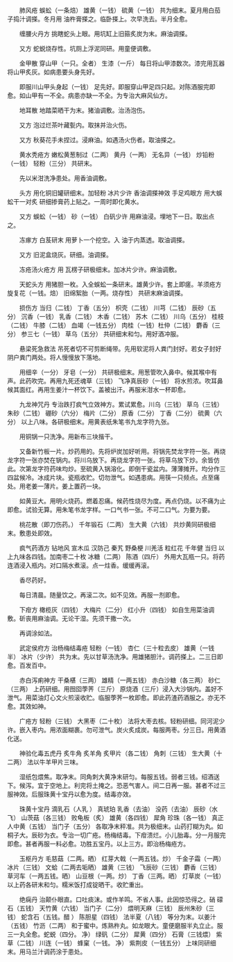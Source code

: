 <!-- { "loadSidebar": true } -->
　　肺风疮 蜈蚣（一条焙） 雄黄（一钱） 硫黄（一钱） 共为细末。夏月用白茄子捣汁调搽。冬月用 油杵膏搽之。临卧搽上。次早洗去。半月全愈。

　　缠腰火丹方 挑瞎蛇头上眼。用坑缸上旧箍炙炭为末。麻油调搽。

　　又方 蛇蜕烧存性。坑厕上浮泥同研。用童便调敷。

　　金甲散 穿山甲（一只。全者） 生漆（一斤） 每日将山甲漆数次。漆完用瓦器将山甲炙灰。如病患要头身先好。

　　即服川山甲头身起（一钱） 足先好。即服穿山甲足四只起。对陈酒服完即愈。如山甲有一不全。病患亦缺一不全。为专治大麻风仙方。

　　地耳散 地踏菜晒干为末。猪油调敷。治汤泡伤。

　　又方 泡过烂茶叶藏甏内。取抹并治火伤。

　　又方 秋葵花手未捏过。浸麻油。如遇汤火伤者。取油搽之。

　　黄水秃疮方 嫩松黄葱制过（二两） 黄丹（一两） 无名异（一钱） 炒铅粉（一钱） 轻粉（三分） 共研末。

　　先以米泔洗净患处。用香油调敷。

　　头方 用化铜旧罐研细末。加轻粉 冰片少许 香油调搽神效 手足鸡眼方 用大蜈蚣干一对炙 研细掺膏药上贴之。一周时即化黄水。

　　又方 蜈蚣（一钱） 砂（一钱） 白矾少许 用麻油浸。埋地下一日。取出点之。

　　冻瘃方 白芨研末 用萝卜一个挖空。入 油于内蒸透。取油调搽。

　　又方 旧泥盒烧灰。研细。油调搽。

　　冻疮汤火疮方 用 瓦楞子研极细末。加冰片少许。麻油调敷。

　　天蛇头方 用猪胆一枚。入全蜈蚣一条研末。雄黄少许。套上即瘥。羊须疮方 旋复花（一钱。焙） 旧绵絮胎（一两。烧存性） 共研末麻油调搽。

　　损伤方 当归（二钱） 丁香（五分） 枳壳（二钱） 川芎（二钱） 辰砂（五分） 沉香（一钱） 乳香（二钱） 木香（二钱） 苏木（二钱） 川乌（五分） 桂枝（二钱） 牛膝（二钱） 血竭（一钱五分） 肉桂（一钱）杜仲（二钱） 麝香（三分） 参三七（一钱） 草乌（五分） 共研细末和匀。用好酒冲服。

　　悬梁死急救法 吊死者切不可剪断绳带。先用软泥将人粪门封好。若女子封好阴户粪门两处。将人慢慢放下落地。

　　用细辛（一分） 牙皂（一分） 共研极细末。用葱管吹入鼻中。候其喉中有声。此药吹完。再用九死还魂草（三钱） 飞净真辰砂（一钱） 将水煎浓。吹耳鼻候其面红。再用生姜汁一杯饮下。盖被出汗。再服米泔水一杯即愈。

　　九龙神咒丹 专治跌打疯气立效神方。累试累愈。川乌（三钱） 草乌（三钱） 朱砂（二钱） 硼砂（六分） 梅片（二分） 原香（二分） 丁香（二分） 硫黄（六分） 以上八味。各研极细末。用黄表纸朱笔书九龙字符九张。

　　用铜锅一只洗净。用新布三块揩干。

　　又备新竹板一片。炒药用的。先将炉炭加好听用。将锅先焚龙字符一张。再烧龙字符一张亦焚在锅内。将川乌放下。再烧龙字符一张。将草乌放下炒。余皆仿此。次第龙字符药味均炒。至硫黄入锅溶化。即倒干瓷盆内。薄薄摊开。均分作三四盆候冷。冰成片块。瓷瓶收贮。切勿泄气。如遇患病。用筷一只频点。点至痛处。用老姜一薄片。姜上置药一块。

　　如黄豆大。用明火烧药。燃着忍痛。候药性烧尽为度。再点仍烧。以不痛为止即愈。试验无算。用朱笔书龙字样。一口气书一张。不可二口气。为要为要。

　　桃花散（即刀伤药。） 千年锻石（二两） 生大黄（六钱） 共炒黄同研极细末。敷患处即效。

　　疯气药酒方 钻地风 宣木瓜 汉防己 秦艽 野桑梗 川羌活 粒红花 千年健 当归 以上九味各四钱。加南枣二十枚 冰糖（二两） 陈酒（四斤） 外用大瓦瓶一只。将药连酒浸入瓶内。对口隔水煮滚。点一炷香。缓缓再滚。

　　香尽药好。

　　每日清晨。随量饮之。再滚二次。如不见效。再服一剂即愈。

　　下疳方 橄榄灰（四钱） 大梅片（二分） 红小升（四钱） 如自生用菜油调敷。斫丧用麻油调。无论干湿。先须干撒一次。

　　再调涂如法。

　　武定侯府方 治杨梅结毒疮 轻粉（一钱） 杏仁（三十粒去皮） 雄黄（一钱半） 冰片（少许） 共为末。先以甘草汤洗净。用雄猪胆汁。调药搽上。二三日即愈。百发百中。

　　赤白泻痢神方 干桑椹（三两） 雄精（一两五钱） 赤白沙糖（各三两） 砂仁（三两） 上药研细。用囫囵荸荠（三斤） 原烧酒（三斤）浸入大沙锅内。盖好不泄气。用菜油灯心文火煎滚收贮。临服荸荠一枚即愈。即此药渣药酒服之。亦无不愈。其效如神。

　　广疮方 轻粉（三钱） 大黑枣（二十枚） 法将大枣去核。轻粉研细。同河泥少许。嵌入枣内。用浓面糊裹。勿可泄气。炭火炙成炭。每服两枣。分三日。用黄酒化送。

　　神验化毒五虎丹 炙牛角 炙羊角 炙甲片（各二钱） 角刺（三钱） 生大黄（十二两） 法以牛羊甲片三味。

　　湿纸包煨焦。取净末。同角刺大黄净末研匀。每服五钱。弱者三钱。绍酒送下。候泻。宜于空地上。利完将土掩之。恐恶气害人。间二日再一服。甚者不过三服神效。后服珠黄十宝丹以愈为度。结毒亦效。

　　珠黄十宝丹 滴乳石（人乳 ） 真琥珀 乳香（去油） 没药（去油） 辰砂（水飞） 山茨菇（各三钱） 败龟板（炙） 雄黄（各四钱） 犀角 珍珠（各一钱） 真正人中黄（五钱） 当门子（五分） 各取净末秤准。共为极细末。山药打糊为丸。如桐子大。辰砂为衣。专治一切广疮。杨梅结毒。下疳溃烂。小儿胎毒。分一月服完即愈。甚者再服一料必愈。功胜五宝丹。以上三方。即治杨梅疮方。

　　玉枢丹方 毛慈菇（二两。晒） 红芽大戟（一两五钱。炒） 千金子霜（一两） 冰片（三钱） 文蛤（二两去垢晒） 雄黄（三钱） 飞辰砂（三钱） 麝香（三钱） 草河车（一两五钱。晒） 山豆根（一两。炒） 丁香（三两。晒） 灯草炭（一钱） 以上药各研末和匀。糯米饭打成锭晒干。收贮重出。

　　绝痫丹 治颠仆眼直。口吐痰沫。或作羊鸣。不省人事。此因惊恐得之。硝 礞石（五钱） 天竹黄（六钱） 当门子（二分） 煨明天麻（三钱） 辰州朱砂（三钱） 蛇含石（五钱。醋 ） 陈胆星（四钱） 法半夏（八钱） 等分为末。以姜汁（五钱） 竹沥（二两） 和于蜜中。炼熟杵丸。如龙眼大。童便磨服半丸立止。服三一丸全愈。蛇蜕（四分。 净） 绿矾（二分） 犀黄（四分） 石膏（三钱煨） 紫草（二钱） 川连（一钱） 蜂窠（一钱。 净） 紫荆皮（一钱五分） 上味同研细末。用马兰汁调药涂于患处。

　　
